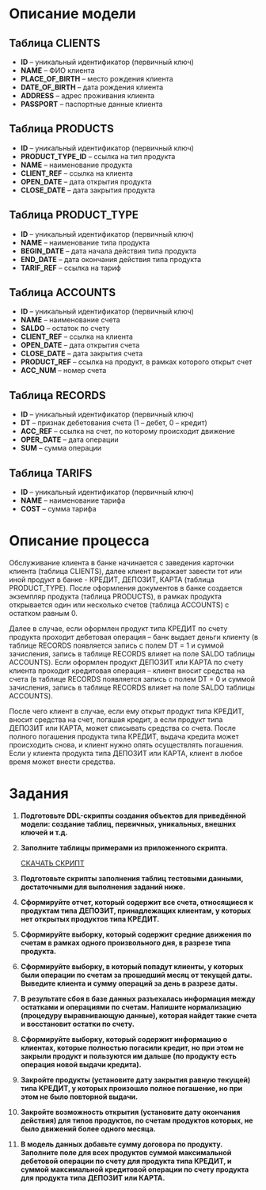 # Описание модели

## Таблица CLIENTS
- **ID** – уникальный идентификатор (первичный ключ)
- **NAME** – ФИО клиента
- **PLACE_OF_BIRTH** – место рождения клиента
- **DATE_OF_BIRTH** – дата рождения клиента
- **ADDRESS** – адрес проживания клиента
- **PASSPORT** – паспортные данные клиента

## Таблица PRODUCTS
- **ID** – уникальный идентификатор (первичный ключ)
- **PRODUCT_TYPE_ID** – ссылка на тип продукта
- **NAME** – наименование продукта
- **CLIENT_REF** – ссылка на клиента
- **OPEN_DATE** – дата открытия продукта
- **CLOSE_DATE** – дата закрытия продукта

## Таблица PRODUCT_TYPE
- **ID** – уникальный идентификатор (первичный ключ)
- **NAME** – наименование типа продукта
- **BEGIN_DATE** – дата начала действия типа продукта
- **END_DATE** – дата окончания действия типа продукта
- **TARIF_REF** – ссылка на тариф

## Таблица ACCOUNTS
- **ID** – уникальный идентификатор (первичный ключ)
- **NAME** – наименование счета
- **SALDO** – остаток по счету
- **CLIENT_REF** – ссылка на клиента
- **OPEN_DATE** – дата открытия счета
- **CLOSE_DATE** – дата закрытия счета
- **PRODUCT_REF** – ссылка на продукт, в рамках которого открыт счет
- **ACC_NUM** – номер счета

## Таблица RECORDS
- **ID** – уникальный идентификатор (первичный ключ)
- **DT** – признак дебетования счета (1 – дебет, 0 – кредит)
- **ACC_REF** – ссылка на счет, по которому происходит движение
- **OPER_DATE** – дата операции
- **SUM** – сумма операции

## Таблица TARIFS
- **ID** – уникальный идентификатор (первичный ключ)
- **NAME** – наименование тарифа
- **COST** – сумма тарифа

# Описание процесса

Обслуживание клиента в банке начинается с заведения карточки клиента (таблица CLIENTS), далее клиент выражает завести тот или иной продукт в банке - КРЕДИТ, ДЕПОЗИТ, КАРТА (таблица PRODUCT_TYPE). После оформления документов в банке создается экземпляр продукта (таблица PRODUCTS), в рамках продукта открывается один или несколько счетов (таблица ACCOUNTS) с остатком равным 0.

Далее в случае, если оформлен продукт типа КРЕДИТ по счету продукта проходит дебетовая операция – банк выдает деньги клиенту (в таблице RECORDS появляется запись с полем DT = 1 и суммой зачисления, запись в таблице RECORDS влияет на поле SALDO таблицы ACCOUNTS). Если оформлен продукт ДЕПОЗИТ или КАРТА по счету клиента проходит кредитовая операция – клиент вносит средства на счета (в таблице RECORDS появляется запись с полем DT = 0 и суммой зачисления, запись в таблице RECORDS влияет на поле SALDO таблицы ACCOUNTS).

После чего клиент в случае, если ему открыт продукт типа КРЕДИТ, вносит средства на счет, погашая кредит, а если продукт типа ДЕПОЗИТ или КАРТА, может списывать средства со счета. После полного погашения продукта типа КРЕДИТ, выдача кредита может происходить снова, и клиент нужно опять осуществлять погашения. Если у клиента продукта типа ДЕПОЗИТ или КАРТА, клиент в любое время может внести средства.

# Задания

1. **Подготовьте DDL-скрипты создания объектов для приведённой модели: создание таблиц, первичных, уникальных, внешних ключей и т.д.**
2. **Заполните таблицы примерами из приложенного скрипта.**

    [СКАЧАТЬ СКРИПТ](https://drive.google.com/file/d/1jnxyq15o5SfdtrWBGC8EjXlBw1Id2Llf/view)

3. **Подготовьте скрипты заполнения таблиц тестовыми данными, достаточными для выполнения заданий ниже.**
4. **Сформируйте отчет, который содержит все счета, относящиеся к продуктам типа ДЕПОЗИТ, принадлежащих клиентам, у которых нет открытых продуктов типа КРЕДИТ.**
5. **Сформируйте выборку, который содержит средние движения по счетам в рамках одного произвольного дня, в разрезе типа продукта.**
6. **Сформируйте выборку, в который попадут клиенты, у которых были операции по счетам за прошедший месяц от текущей даты. Выведите клиента и сумму операций за день в разрезе даты.**
7. **В результате сбоя в базе данных разъехалась информация между остатками и операциями по счетам. Напишите нормализацию (процедуру выравнивающую данные), которая найдет такие счета и восстановит остатки по счету.**
8. **Сформируйте выборку, который содержит информацию о клиентах, которые полностью погасили кредит, но при этом не закрыли продукт и пользуются им дальше (по продукту есть операция новой выдачи кредита).**
9. **Закройте продукты (установите дату закрытия равную текущей) типа КРЕДИТ, у которых произошло полное погашение, но при этом не было повторной выдачи.**
10. **Закройте возможность открытия (установите дату окончания действия) для типов продуктов, по счетам продуктов которых, не было движений более одного месяца.**
11. **В модель данных добавьте сумму договора по продукту. Заполните поле для всех продуктов суммой максимальной дебетовой операции по счету для продукта типа КРЕДИТ, и суммой максимальной кредитовой операции по счету продукта для продукта типа ДЕПОЗИТ или КАРТА.**
